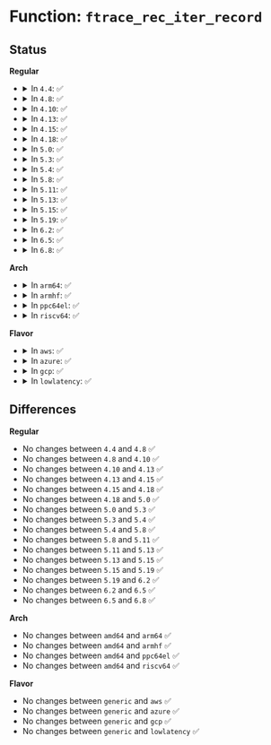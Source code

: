 # Function: <code>ftrace_rec_iter_record</code>

## Status
<b>Regular</b>
<ul>
<li>
<details>
<summary>In <code>4.4</code>: ✅</summary>

```c
struct dyn_ftrace *ftrace_rec_iter_record(struct ftrace_rec_iter *iter);
```

**Collision:** Unique Global

**Inline:** No

**Transformation:** False

**Instances:**

```
In kernel/trace/ftrace.c (ffffffff81143910)
Location: kernel/trace/ftrace.c:2413
Inline: False
Direct callers:
  - arch/x86/kernel/ftrace.c:ftrace_replace_code
  - arch/x86/kernel/ftrace.c:ftrace_replace_code
  - arch/x86/kernel/ftrace.c:ftrace_replace_code
  - arch/x86/kernel/ftrace.c:ftrace_replace_code
```
**Symbols:**

```
ffffffff81143910-ffffffff81143925: ftrace_rec_iter_record (STB_GLOBAL)
```
</details>
</li>
<li>
<details>
<summary>In <code>4.8</code>: ✅</summary>

```c
struct dyn_ftrace *ftrace_rec_iter_record(struct ftrace_rec_iter *iter);
```

**Collision:** Unique Global

**Inline:** No

**Transformation:** False

**Instances:**

```
In kernel/trace/ftrace.c (ffffffff8114b710)
Location: kernel/trace/ftrace.c:2470
Inline: False
Direct callers:
  - arch/x86/kernel/ftrace.c:ftrace_replace_code
  - arch/x86/kernel/ftrace.c:ftrace_replace_code
  - arch/x86/kernel/ftrace.c:ftrace_replace_code
  - arch/x86/kernel/ftrace.c:ftrace_replace_code
```
**Symbols:**

```
ffffffff8114b710-ffffffff8114b725: ftrace_rec_iter_record (STB_GLOBAL)
```
</details>
</li>
<li>
<details>
<summary>In <code>4.10</code>: ✅</summary>

```c
struct dyn_ftrace *ftrace_rec_iter_record(struct ftrace_rec_iter *iter);
```

**Collision:** Unique Global

**Inline:** No

**Transformation:** False

**Instances:**

```
In kernel/trace/ftrace.c (ffffffff81155600)
Location: kernel/trace/ftrace.c:2488
Inline: False
Direct callers:
  - arch/x86/kernel/ftrace.c:ftrace_replace_code
  - arch/x86/kernel/ftrace.c:ftrace_replace_code
  - arch/x86/kernel/ftrace.c:ftrace_replace_code
  - arch/x86/kernel/ftrace.c:ftrace_replace_code
```
**Symbols:**

```
ffffffff81155600-ffffffff81155615: ftrace_rec_iter_record (STB_GLOBAL)
```
</details>
</li>
<li>
<details>
<summary>In <code>4.13</code>: ✅</summary>

```c
struct dyn_ftrace *ftrace_rec_iter_record(struct ftrace_rec_iter *iter);
```

**Collision:** Unique Global

**Inline:** No

**Transformation:** False

**Instances:**

```
In kernel/trace/ftrace.c (ffffffff81157e60)
Location: kernel/trace/ftrace.c:2573
Inline: False
Direct callers:
  - arch/x86/kernel/ftrace.c:ftrace_replace_code
  - arch/x86/kernel/ftrace.c:ftrace_replace_code
  - arch/x86/kernel/ftrace.c:ftrace_replace_code
  - arch/x86/kernel/ftrace.c:ftrace_replace_code
```
**Symbols:**

```
ffffffff81157e60-ffffffff81157e75: ftrace_rec_iter_record (STB_GLOBAL)
```
</details>
</li>
<li>
<details>
<summary>In <code>4.15</code>: ✅</summary>

```c
struct dyn_ftrace *ftrace_rec_iter_record(struct ftrace_rec_iter *iter);
```

**Collision:** Unique Global

**Inline:** No

**Transformation:** False

**Instances:**

```
In kernel/trace/ftrace.c (ffffffff81164960)
Location: kernel/trace/ftrace.c:2549
Inline: False
Direct callers:
  - arch/x86/kernel/ftrace.c:ftrace_replace_code
  - arch/x86/kernel/ftrace.c:ftrace_replace_code
  - arch/x86/kernel/ftrace.c:ftrace_replace_code
  - arch/x86/kernel/ftrace.c:ftrace_replace_code
```
**Symbols:**

```
ffffffff81164960-ffffffff81164975: ftrace_rec_iter_record (STB_GLOBAL)
```
</details>
</li>
<li>
<details>
<summary>In <code>4.18</code>: ✅</summary>

```c
struct dyn_ftrace *ftrace_rec_iter_record(struct ftrace_rec_iter *iter);
```

**Collision:** Unique Global

**Inline:** No

**Transformation:** False

**Instances:**

```
In kernel/trace/ftrace.c (ffffffff81173680)
Location: kernel/trace/ftrace.c:2538
Inline: False
Direct callers:
  - arch/x86/kernel/ftrace.c:ftrace_replace_code
  - arch/x86/kernel/ftrace.c:ftrace_replace_code
  - arch/x86/kernel/ftrace.c:ftrace_replace_code
  - arch/x86/kernel/ftrace.c:ftrace_replace_code
```
**Symbols:**

```
ffffffff81173680-ffffffff81173690: ftrace_rec_iter_record (STB_GLOBAL)
```
</details>
</li>
<li>
<details>
<summary>In <code>5.0</code>: ✅</summary>

```c
struct dyn_ftrace *ftrace_rec_iter_record(struct ftrace_rec_iter *iter);
```

**Collision:** Unique Global

**Inline:** No

**Transformation:** False

**Instances:**

```
In kernel/trace/ftrace.c (ffffffff811812c0)
Location: kernel/trace/ftrace.c:2491
Inline: False
Direct callers:
  - arch/x86/kernel/ftrace.c:ftrace_replace_code
  - arch/x86/kernel/ftrace.c:ftrace_replace_code
  - arch/x86/kernel/ftrace.c:ftrace_replace_code
  - arch/x86/kernel/ftrace.c:ftrace_replace_code
```
**Symbols:**

```
ffffffff811812c0-ffffffff811812d0: ftrace_rec_iter_record (STB_GLOBAL)
```
</details>
</li>
<li>
<details>
<summary>In <code>5.3</code>: ✅</summary>

```c
struct dyn_ftrace *ftrace_rec_iter_record(struct ftrace_rec_iter *iter);
```

**Collision:** Unique Global

**Inline:** No

**Transformation:** False

**Instances:**

```
In kernel/trace/ftrace.c (ffffffff8118e160)
Location: kernel/trace/ftrace.c:2490
Inline: False
Direct callers:
  - arch/x86/kernel/ftrace.c:ftrace_replace_code
  - arch/x86/kernel/ftrace.c:ftrace_replace_code
  - arch/x86/kernel/ftrace.c:ftrace_replace_code
  - arch/x86/kernel/ftrace.c:ftrace_replace_code
```
**Symbols:**

```
ffffffff8118e160-ffffffff8118e170: ftrace_rec_iter_record (STB_GLOBAL)
```
</details>
</li>
<li>
<details>
<summary>In <code>5.4</code>: ✅</summary>

```c
struct dyn_ftrace *ftrace_rec_iter_record(struct ftrace_rec_iter *iter);
```

**Collision:** Unique Global

**Inline:** No

**Transformation:** False

**Instances:**

```
In kernel/trace/ftrace.c (ffffffff8119a040)
Location: kernel/trace/ftrace.c:2491
Inline: False
Direct callers:
  - arch/x86/kernel/ftrace.c:ftrace_replace_code
  - arch/x86/kernel/ftrace.c:ftrace_replace_code
  - arch/x86/kernel/ftrace.c:ftrace_replace_code
  - arch/x86/kernel/ftrace.c:ftrace_replace_code
```
**Symbols:**

```
ffffffff8119a040-ffffffff8119a050: ftrace_rec_iter_record (STB_GLOBAL)
```
</details>
</li>
<li>
<details>
<summary>In <code>5.8</code>: ✅</summary>

```c
struct dyn_ftrace *ftrace_rec_iter_record(struct ftrace_rec_iter *iter);
```

**Collision:** Unique Global

**Inline:** No

**Transformation:** False

**Instances:**

```
In kernel/trace/ftrace.c (ffffffff811afc20)
Location: kernel/trace/ftrace.c:2603
Inline: False
Direct callers:
  - arch/x86/kernel/ftrace.c:ftrace_replace_code
  - arch/x86/kernel/ftrace.c:ftrace_replace_code
```
**Symbols:**

```
ffffffff811afc20-ffffffff811afc30: ftrace_rec_iter_record (STB_GLOBAL)
```
</details>
</li>
<li>
<details>
<summary>In <code>5.11</code>: ✅</summary>

```c
struct dyn_ftrace *ftrace_rec_iter_record(struct ftrace_rec_iter *iter);
```

**Collision:** Unique Global

**Inline:** No

**Transformation:** False

**Instances:**

```
In kernel/trace/ftrace.c (ffffffff811ad5e0)
Location: kernel/trace/ftrace.c:2632
Inline: False
Direct callers:
  - arch/x86/kernel/ftrace.c:ftrace_replace_code
  - arch/x86/kernel/ftrace.c:ftrace_replace_code
```
**Symbols:**

```
ffffffff811ad5e0-ffffffff811ad5f0: ftrace_rec_iter_record (STB_GLOBAL)
```
</details>
</li>
<li>
<details>
<summary>In <code>5.13</code>: ✅</summary>

```c
struct dyn_ftrace *ftrace_rec_iter_record(struct ftrace_rec_iter *iter);
```

**Collision:** Unique Global

**Inline:** No

**Transformation:** False

**Instances:**

```
In kernel/trace/ftrace.c (ffffffff811ae150)
Location: kernel/trace/ftrace.c:2638
Inline: False
Direct callers:
  - arch/x86/kernel/ftrace.c:ftrace_replace_code
  - arch/x86/kernel/ftrace.c:ftrace_replace_code
```
**Symbols:**

```
ffffffff811ae150-ffffffff811ae160: ftrace_rec_iter_record (STB_GLOBAL)
```
</details>
</li>
<li>
<details>
<summary>In <code>5.15</code>: ✅</summary>

```c
struct dyn_ftrace *ftrace_rec_iter_record(struct ftrace_rec_iter *iter);
```

**Collision:** Unique Global

**Inline:** No

**Transformation:** False

**Instances:**

```
In kernel/trace/ftrace.c (ffffffff811d7f20)
Location: kernel/trace/ftrace.c:2639
Inline: False
Direct callers:
  - arch/x86/kernel/ftrace.c:ftrace_replace_code
  - arch/x86/kernel/ftrace.c:ftrace_replace_code
```
**Symbols:**

```
ffffffff811d7f20-ffffffff811d7f30: ftrace_rec_iter_record (STB_GLOBAL)
```
</details>
</li>
<li>
<details>
<summary>In <code>5.19</code>: ✅</summary>

```c
struct dyn_ftrace *ftrace_rec_iter_record(struct ftrace_rec_iter *iter);
```

**Collision:** Unique Global

**Inline:** No

**Transformation:** False

**Instances:**

```
In kernel/trace/ftrace.c (ffffffff8120d670)
Location: kernel/trace/ftrace.c:2683
Inline: False
Direct callers:
  - arch/x86/kernel/ftrace.c:ftrace_replace_code
  - arch/x86/kernel/ftrace.c:ftrace_replace_code
```
**Symbols:**

```
ffffffff8120d670-ffffffff8120d688: ftrace_rec_iter_record (STB_GLOBAL)
```
</details>
</li>
<li>
<details>
<summary>In <code>6.2</code>: ✅</summary>

```c
struct dyn_ftrace *ftrace_rec_iter_record(struct ftrace_rec_iter *iter);
```

**Collision:** Unique Global

**Inline:** No

**Transformation:** False

**Instances:**

```
In kernel/trace/ftrace.c (ffffffff812565b0)
Location: kernel/trace/ftrace.c:2732
Inline: False
Direct callers:
  - arch/x86/kernel/ftrace.c:ftrace_replace_code
  - arch/x86/kernel/ftrace.c:ftrace_replace_code
```
**Symbols:**

```
ffffffff812565b0-ffffffff812565c8: ftrace_rec_iter_record (STB_GLOBAL)
```
</details>
</li>
<li>
<details>
<summary>In <code>6.5</code>: ✅</summary>

```c
struct dyn_ftrace *ftrace_rec_iter_record(struct ftrace_rec_iter *iter);
```

**Collision:** Unique Global

**Inline:** No

**Transformation:** False

**Instances:**

```
In kernel/trace/ftrace.c (ffffffff8126dab0)
Location: kernel/trace/ftrace.c:2815
Inline: False
Direct callers:
  - arch/x86/kernel/ftrace.c:ftrace_replace_code
  - arch/x86/kernel/ftrace.c:ftrace_replace_code
```
**Symbols:**

```
ffffffff8126dab0-ffffffff8126dac8: ftrace_rec_iter_record (STB_GLOBAL)
```
</details>
</li>
<li>
<details>
<summary>In <code>6.8</code>: ✅</summary>

```c
struct dyn_ftrace *ftrace_rec_iter_record(struct ftrace_rec_iter *iter);
```

**Collision:** Unique Global

**Inline:** No

**Transformation:** False

**Instances:**

```
In kernel/trace/ftrace.c (ffffffff81287fa0)
Location: kernel/trace/ftrace.c:2781
Inline: False
Direct callers:
  - arch/x86/kernel/ftrace.c:ftrace_replace_code
  - arch/x86/kernel/ftrace.c:ftrace_replace_code
```
**Symbols:**

```
ffffffff81287fa0-ffffffff81287fb8: ftrace_rec_iter_record (STB_GLOBAL)
```
</details>
</li>
</ul>
<b>Arch</b>
<ul>
<li>
<details>
<summary>In <code>arm64</code>: ✅</summary>

```c
struct dyn_ftrace *ftrace_rec_iter_record(struct ftrace_rec_iter *iter);
```

**Collision:** Unique Global

**Inline:** No

**Transformation:** False

**Instances:**

```
In kernel/trace/ftrace.c (ffff800010212d18)
Location: kernel/trace/ftrace.c:2491
Inline: False
```
**Symbols:**

```
ffff800010212d18-ffff800010212d2c: ftrace_rec_iter_record (STB_GLOBAL)
```
</details>
</li>
<li>
<details>
<summary>In <code>armhf</code>: ✅</summary>

```c
struct dyn_ftrace *ftrace_rec_iter_record(struct ftrace_rec_iter *iter);
```

**Collision:** Unique Global

**Inline:** No

**Transformation:** False

**Instances:**

```
In kernel/trace/ftrace.c (c0451998)
Location: kernel/trace/ftrace.c:2491
Inline: False
```
**Symbols:**

```
c0451998-c04519b8: ftrace_rec_iter_record (STB_GLOBAL)
```
</details>
</li>
<li>
<details>
<summary>In <code>ppc64el</code>: ✅</summary>

```c
struct dyn_ftrace *ftrace_rec_iter_record(struct ftrace_rec_iter *iter);
```

**Collision:** Unique Global

**Inline:** No

**Transformation:** False

**Instances:**

```
In kernel/trace/ftrace.c (c000000000292d20)
Location: kernel/trace/ftrace.c:2491
Inline: False
```
**Symbols:**

```
c000000000292d20-c000000000292d38: ftrace_rec_iter_record (STB_GLOBAL)
```
</details>
</li>
<li>
<details>
<summary>In <code>riscv64</code>: ✅</summary>

```c
struct dyn_ftrace *ftrace_rec_iter_record(struct ftrace_rec_iter *iter);
```

**Collision:** Unique Global

**Inline:** No

**Transformation:** False

**Instances:**

```
In kernel/trace/ftrace.c (ffffffe00017306c)
Location: kernel/trace/ftrace.c:2491
Inline: False
```
**Symbols:**

```
ffffffe00017306c-ffffffe000173082: ftrace_rec_iter_record (STB_GLOBAL)
```
</details>
</li>
</ul>
<b>Flavor</b>
<ul>
<li>
<details>
<summary>In <code>aws</code>: ✅</summary>

```c
struct dyn_ftrace *ftrace_rec_iter_record(struct ftrace_rec_iter *iter);
```

**Collision:** Unique Global

**Inline:** No

**Transformation:** False

**Instances:**

```
In kernel/trace/ftrace.c (ffffffff81192660)
Location: kernel/trace/ftrace.c:2491
Inline: False
Direct callers:
  - arch/x86/kernel/ftrace.c:ftrace_replace_code
  - arch/x86/kernel/ftrace.c:ftrace_replace_code
  - arch/x86/kernel/ftrace.c:ftrace_replace_code
  - arch/x86/kernel/ftrace.c:ftrace_replace_code
```
**Symbols:**

```
ffffffff81192660-ffffffff81192670: ftrace_rec_iter_record (STB_GLOBAL)
```
</details>
</li>
<li>
<details>
<summary>In <code>azure</code>: ✅</summary>

```c
struct dyn_ftrace *ftrace_rec_iter_record(struct ftrace_rec_iter *iter);
```

**Collision:** Unique Global

**Inline:** No

**Transformation:** False

**Instances:**

```
In kernel/trace/ftrace.c (ffffffff81185770)
Location: kernel/trace/ftrace.c:2491
Inline: False
Direct callers:
  - arch/x86/kernel/ftrace.c:ftrace_replace_code
  - arch/x86/kernel/ftrace.c:ftrace_replace_code
  - arch/x86/kernel/ftrace.c:ftrace_replace_code
  - arch/x86/kernel/ftrace.c:ftrace_replace_code
```
**Symbols:**

```
ffffffff81185770-ffffffff81185780: ftrace_rec_iter_record (STB_GLOBAL)
```
</details>
</li>
<li>
<details>
<summary>In <code>gcp</code>: ✅</summary>

```c
struct dyn_ftrace *ftrace_rec_iter_record(struct ftrace_rec_iter *iter);
```

**Collision:** Unique Global

**Inline:** No

**Transformation:** False

**Instances:**

```
In kernel/trace/ftrace.c (ffffffff81190430)
Location: kernel/trace/ftrace.c:2491
Inline: False
Direct callers:
  - arch/x86/kernel/ftrace.c:ftrace_replace_code
  - arch/x86/kernel/ftrace.c:ftrace_replace_code
  - arch/x86/kernel/ftrace.c:ftrace_replace_code
  - arch/x86/kernel/ftrace.c:ftrace_replace_code
```
**Symbols:**

```
ffffffff81190430-ffffffff81190440: ftrace_rec_iter_record (STB_GLOBAL)
```
</details>
</li>
<li>
<details>
<summary>In <code>lowlatency</code>: ✅</summary>

```c
struct dyn_ftrace *ftrace_rec_iter_record(struct ftrace_rec_iter *iter);
```

**Collision:** Unique Global

**Inline:** No

**Transformation:** False

**Instances:**

```
In kernel/trace/ftrace.c (ffffffff8119dfc0)
Location: kernel/trace/ftrace.c:2491
Inline: False
Direct callers:
  - arch/x86/kernel/ftrace.c:ftrace_replace_code
  - arch/x86/kernel/ftrace.c:ftrace_replace_code
  - arch/x86/kernel/ftrace.c:ftrace_replace_code
  - arch/x86/kernel/ftrace.c:ftrace_replace_code
```
**Symbols:**

```
ffffffff8119dfc0-ffffffff8119dfd0: ftrace_rec_iter_record (STB_GLOBAL)
```
</details>
</li>
</ul>

## Differences
<b>Regular</b>
<ul>
<li>
No changes between <code>4.4</code> and <code>4.8</code> ✅
</li>
<li>
No changes between <code>4.8</code> and <code>4.10</code> ✅
</li>
<li>
No changes between <code>4.10</code> and <code>4.13</code> ✅
</li>
<li>
No changes between <code>4.13</code> and <code>4.15</code> ✅
</li>
<li>
No changes between <code>4.15</code> and <code>4.18</code> ✅
</li>
<li>
No changes between <code>4.18</code> and <code>5.0</code> ✅
</li>
<li>
No changes between <code>5.0</code> and <code>5.3</code> ✅
</li>
<li>
No changes between <code>5.3</code> and <code>5.4</code> ✅
</li>
<li>
No changes between <code>5.4</code> and <code>5.8</code> ✅
</li>
<li>
No changes between <code>5.8</code> and <code>5.11</code> ✅
</li>
<li>
No changes between <code>5.11</code> and <code>5.13</code> ✅
</li>
<li>
No changes between <code>5.13</code> and <code>5.15</code> ✅
</li>
<li>
No changes between <code>5.15</code> and <code>5.19</code> ✅
</li>
<li>
No changes between <code>5.19</code> and <code>6.2</code> ✅
</li>
<li>
No changes between <code>6.2</code> and <code>6.5</code> ✅
</li>
<li>
No changes between <code>6.5</code> and <code>6.8</code> ✅
</li>
</ul>
<b>Arch</b>
<ul>
<li>
No changes between <code>amd64</code> and <code>arm64</code> ✅
</li>
<li>
No changes between <code>amd64</code> and <code>armhf</code> ✅
</li>
<li>
No changes between <code>amd64</code> and <code>ppc64el</code> ✅
</li>
<li>
No changes between <code>amd64</code> and <code>riscv64</code> ✅
</li>
</ul>
<b>Flavor</b>
<ul>
<li>
No changes between <code>generic</code> and <code>aws</code> ✅
</li>
<li>
No changes between <code>generic</code> and <code>azure</code> ✅
</li>
<li>
No changes between <code>generic</code> and <code>gcp</code> ✅
</li>
<li>
No changes between <code>generic</code> and <code>lowlatency</code> ✅
</li>
</ul>
